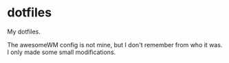# dotfiles

My dotfiles.

The awesomeWM config is not mine, but I don't remember from who it was.
I only made some small modifications.
